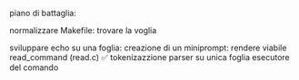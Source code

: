 piano di battaglia: 

normalizzare Makefile:
	trovare la voglia

sviluppare echo su una foglia:
	creazione di un miniprompt: rendere viabile read_command (read.c) ✅
	tokenizazzione
	parser su unica foglia
	esecutore del comando
